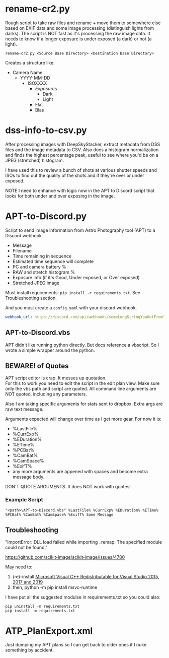 # rename-cr2.py

Rough script to take raw files and rename + move them to somewhere else based on EXIF data and some image processing (distinguish lights from darks).  The script is NOT fast as it's processing the raw image data.  It needs to know if a longer exposure is under exposed (a dark) or not (a light).

```script
rename-cr2.py <Source Base Directory> <Destination Base Directory>
```

Creates a structure like:

- Camera Name
  - YYYY-MM-DD
    - ISOXXXX
      - *Exposure*s
        - Dark
        - Light
      - Flat
      - Bias

# dss-info-to-csv.py

After processing images with DeepSkyStacker, extract metadata from DSS files and the image metadata to CSV.  Also does a histogram normalization and finds the highest percentage peak, useful to see where you'd be on a JPEG (stretched) histogram.

I have used this to review a bunch of shots at various shutter speeds and ISOs to find out the quality of the shots and if they're over or under exposed.

NOTE I need to enhance with logic now in the APT to Discord script that looks for both under and over exposing in the image.

# APT-to-Discord.py

Script to send image information from Astro Photography tool (APT) to a Discord webhook.
* Message
* Filename
* Time remaining in sequence
* Estimated time sequence will complete
* PC and camera battery %
* RAW and stretch histogram %
* Exposure info (if it's Good, Under exposed, or Over exposed)
* Stretched JPEG image

Must install requirements: `pip install -r requirements.txt`.  See Troubleshooting section.

And you must create a `config.yaml` with your discord webhook.

```yaml
webhook_url: https://discord.com/api/webhooks/someLongStringYouGotFromYourWebhook
```

## APT-to-Discord.vbs

APT didn't like running python directly.  But docs reference a vbscript.
So I wrote a simple wrapper around the python.


## **BEWARE!** of Quotes

APT script editor is crap.  It messes up quotation.  
For this to work you need to edit the script in the edit plan view.
Make sure only the vbs path and script are quoted. 
All command line arguments are NOT quoted, including any parameters.

Also I am taking specific arguments for stats sent to dropbox.  Extra args are raw text message.

Arguments expected will change over time as I get more gear.  For now it is:
* %LastFile%
* %CurrExp%
* %EDuration%
* %ETime%
* %PCBat%
* %CamBat%
* %CamSpace%
* %ExifT%
* any more arguments are appened with spaces and become extra message body.

DON'T QUOTE ARGUMENTS.  It does NOT work with quotes!

### Example Script

```shell
"<path>\APT-to-Discord.vbs" %LastFile% %CurrExp% %EDuration% %ETime% %PCBat% %CamBat% %CamSpace% %ExifT% Some Message
```

## Troubleshooting

"ImportError: DLL load failed while importing _remap: The specified module could not be found."

https://github.com/scikit-image/scikit-image/issues/4780

May need to:
1. (re)-install [Microsoft Visual C++ Redistributable for Visual Studio 2015, 2017 and 2019](https://support.microsoft.com/en-us/topic/the-latest-supported-visual-c-downloads-2647da03-1eea-4433-9aff-95f26a218cc0)
2. then, python -m pip install msvc-runtime

I have put all the suggested modulse in requirements.txt so you could also:

```shell
pip uninstall -m requirements.txt
pip install -m requirements.txt
```

# ATP_PlanExport.xml

Just dumping my APT plans so I can get back to older ones if I nuke something by accident.